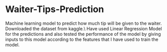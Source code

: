 # Waiter-Tips-Prediction
Machine learning model to predict how much tip will be given to the waiter.\
Downloaded the dataset from kaggle.\ 
Have used Linear Regression Model for the predictions and also tested the performance of the model by giving inputs to this model according to the features that I have used to train the model.

